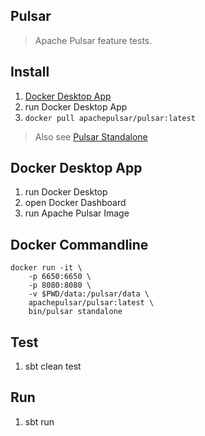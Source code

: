 Pulsar
------
>Apache Pulsar feature tests.

Install
-------
1. [Docker Desktop App](https://www.docker.com/products/docker-desktop/)
2. run Docker Desktop App
3. ```docker pull apachepulsar/pulsar:latest```
>Also see [Pulsar Standalone](https://pulsar.apache.org/docs/getting-started-standalone/)

Docker Desktop App
------------------
1. run Docker Desktop
2. open Docker Dashboard
3. run Apache Pulsar Image

Docker Commandline
------------------
```
docker run -it \
    -p 6650:6650 \
    -p 8080:8080 \
    -v $PWD/data:/pulsar/data \
    apachepulsar/pulsar:latest \
    bin/pulsar standalone
```

Test
----
1. sbt clean test

Run
---
1. sbt run
